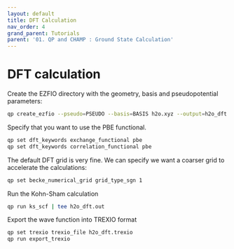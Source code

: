 ```yaml
---
layout: default
title: DFT Calculation
nav_order: 4
grand_parent: Tutorials
parent: '01. QP and CHAMP : Ground State Calculation'
---
```


# DFT calculation

Create the EZFIO directory with the geometry, basis and pseudopotential
parameters:

```bash
qp create_ezfio --pseudo=PSEUDO --basis=BASIS h2o.xyz --output=h2o_dft
```

Specify that you want to use the PBE functional.

```bash
qp set dft_keywords exchange_functional pbe
qp set dft_keywords correlation_functional pbe
```

The default DFT grid is very fine. We can specify we want a coarser grid
to accelerate the calculations:

```bash
qp set becke_numerical_grid grid_type_sgn 1
```

Run the Kohn-Sham calculation

```bash
qp run ks_scf | tee h2o_dft.out
```

Export the wave function into TREXIO format

```bash
qp set trexio trexio_file h2o_dft.trexio
qp run export_trexio
```

